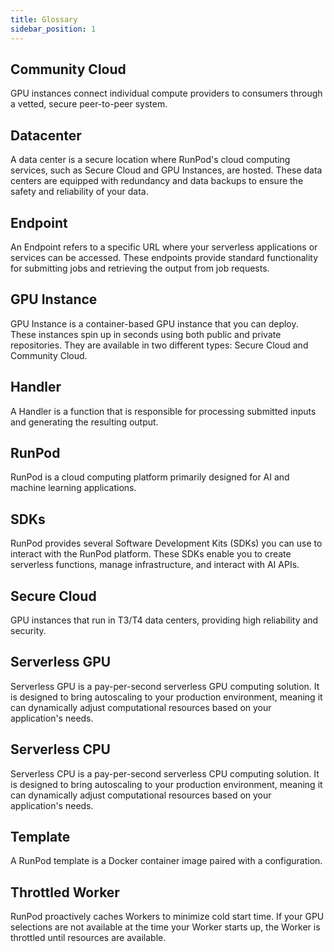 ```yaml
---
title: Glossary
sidebar_position: 1
---
```


## Community Cloud

GPU instances connect individual compute providers to consumers through a vetted, secure peer-to-peer system.

## Datacenter

A data center is a secure location where RunPod's cloud computing services, such as Secure Cloud and GPU Instances, are hosted. These data centers are equipped with redundancy and data backups to ensure the safety and reliability of your data.

## Endpoint

An Endpoint refers to a specific URL where your serverless applications or services can be accessed. These endpoints provide standard functionality for submitting jobs and retrieving the output from job requests.

## GPU Instance

GPU Instance is a container-based GPU instance that you can deploy. These instances spin up in seconds using both public and private repositories. They are available in two different types: Secure Cloud and Community Cloud.

## Handler

A Handler is a function that is responsible for processing submitted inputs and generating the resulting output.

## RunPod

RunPod is a cloud computing platform primarily designed for AI and machine learning applications.

## SDKs

RunPod provides several Software Development Kits (SDKs) you can use to interact with the RunPod platform.
These SDKs enable you to create serverless functions, manage infrastructure, and interact with AI APIs.

## Secure Cloud

GPU instances that run in T3/T4 data centers, providing high reliability and security.

## Serverless GPU

Serverless GPU is a pay-per-second serverless GPU computing solution. It is designed to bring autoscaling to your production environment, meaning it can dynamically adjust computational resources based on your application's needs.

## Serverless CPU

Serverless CPU is a pay-per-second serverless CPU computing solution. It is designed to bring autoscaling to your production environment, meaning it can dynamically adjust computational resources based on your application's needs.

## Template

A RunPod template is a Docker container image paired with a configuration.

## Throttled Worker

RunPod proactively caches Workers to minimize cold start time. If your GPU selections are not available at the time your Worker starts up, the Worker is throttled until resources are available.

